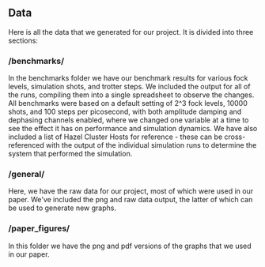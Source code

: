 ## Data
Here is all the data that we generated for our project. It is divided into three sections:

### /benchmarks/
In the benchmarks folder we have our benchmark results for various fock levels, simulation shots, and trotter steps. We included the output for all of the runs, compiling them into a single spreadsheet to observe the changes. All benchmarks were based on a default setting of 2^3 fock levels, 10000 shots, and 100 steps per picosecond, with both amplitude damping and dephasing channels enabled, where we changed one variable at a time to see the effect it has on performance and simulation dynamics. We have also included a list of Hazel Cluster Hosts for reference - these can be cross-referenced with the output of the individual simulation runs to determine the system that performed the simulation. 

### /general/
Here, we have the raw data for our project, most of which were used in our paper. We've included the png and raw data output, the latter of which can be used to generate new graphs.

### /paper_figures/
In this folder we have the png and pdf versions of the graphs that we used in our paper.
